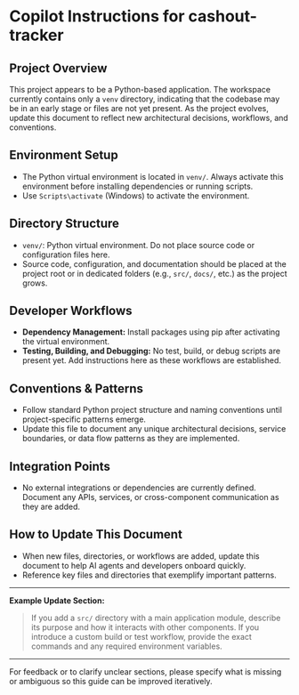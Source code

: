 # Copilot Instructions for cashout-tracker

## Project Overview
This project appears to be a Python-based application. The workspace currently contains only a `venv` directory, indicating that the codebase may be in an early stage or files are not yet present. As the project evolves, update this document to reflect new architectural decisions, workflows, and conventions.

## Environment Setup
- The Python virtual environment is located in `venv/`. Always activate this environment before installing dependencies or running scripts.
- Use `Scripts\activate` (Windows) to activate the environment.

## Directory Structure
- `venv/`: Python virtual environment. Do not place source code or configuration files here.
- Source code, configuration, and documentation should be placed at the project root or in dedicated folders (e.g., `src/`, `docs/`, etc.) as the project grows.

## Developer Workflows
- **Dependency Management:** Install packages using pip after activating the virtual environment.
- **Testing, Building, and Debugging:** No test, build, or debug scripts are present yet. Add instructions here as these workflows are established.

## Conventions & Patterns
- Follow standard Python project structure and naming conventions until project-specific patterns emerge.
- Update this file to document any unique architectural decisions, service boundaries, or data flow patterns as they are implemented.

## Integration Points
- No external integrations or dependencies are currently defined. Document any APIs, services, or cross-component communication as they are added.

## How to Update This Document
- When new files, directories, or workflows are added, update this document to help AI agents and developers onboard quickly.
- Reference key files and directories that exemplify important patterns.

---

**Example Update Section:**
> If you add a `src/` directory with a main application module, describe its purpose and how it interacts with other components. If you introduce a custom build or test workflow, provide the exact commands and any required environment variables.

---

For feedback or to clarify unclear sections, please specify what is missing or ambiguous so this guide can be improved iteratively.
